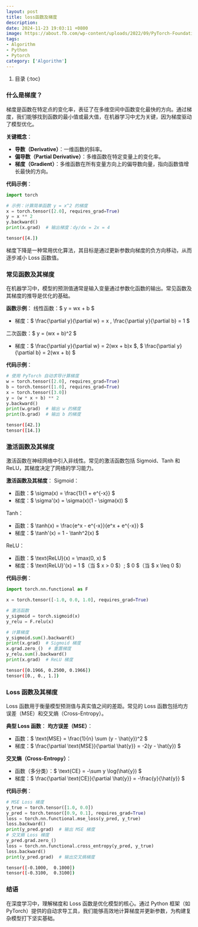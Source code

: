 ```yaml
---
layout: post
title: loss函数及梯度
description:
date: 2024-11-23 19:03:11 +0800
image: https://about.fb.com/wp-content/uploads/2022/09/PyTorch-Foundation-Launch_Header.jpg
tags:
- Algorithm
- Python
- Pytorch
category: ['Algorithm']
---
```


1. 目录
{:toc}

### 什么是梯度？
梯度是函数在特定点的变化率，表征了在多维空间中函数变化最快的方向。通过梯度，我们能够找到函数的最小值或最大值，在机器学习中尤为关键，因为梯度驱动了模型优化。

**关键概念**：
- **导数（Derivative）**：一维函数的斜率。
- **偏导数（Partial Derivative）**：多维函数在特定变量上的变化率。
- **梯度（Gradient）**：多维函数在所有变量方向上的偏导数向量，指向函数值增长最快的方向。

**代码示例**：
```python
import torch

# 示例：计算简单函数 y = x^2 的梯度
x = torch.tensor([2.0], requires_grad=True)
y = x ** 2
y.backward()
print(x.grad)  # 输出梯度：dy/dx = 2x = 4
```

```bash
tensor([4.])
```

梯度下降是一种常用优化算法，其目标是通过更新参数向梯度的负方向移动，从而逐步减小 Loss 函数值。

### 常见函数及其梯度
在机器学习中，模型的预测值通常是输入变量通过参数化函数的输出。常见函数及其梯度的推导是优化的基础。

**函数示例**：
线性函数：$ y = wx + b $
   - 梯度：$ \frac{\partial y}{\partial w} = x ,  \frac{\partial y}{\partial b} = 1 $

二次函数：$ y = (wx + b)^2 $
   - 梯度：$ \frac{\partial y}{\partial w} = 2(wx + b)x $, $ \frac{\partial y}{\partial b} = 2(wx + b) $

**代码示例**：
```python
# 使用 PyTorch 自动求导计算梯度
w = torch.tensor([2.0], requires_grad=True)
b = torch.tensor([1.0], requires_grad=True)
x = torch.tensor([3.0])
y = (w * x + b) ** 2
y.backward()
print(w.grad)  # 输出 w 的梯度
print(b.grad)  # 输出 b 的梯度
```

```bash
tensor([42.])
tensor([14.])
```

### 激活函数及其梯度
激活函数在神经网络中引入非线性。常见的激活函数包括 Sigmoid、Tanh 和 ReLU，其梯度决定了网络的学习能力。

**激活函数及其梯度**：
Sigmoid：
   - 函数：$ \sigma(x) = \frac{1}{1 + e^{-x}} $
   - 梯度：$ \sigma\'(x) = \sigma(x)(1 - \sigma(x)) $

Tanh：
   - 函数：$ \tanh(x) = \frac{e^x - e^{-x}}{e^x + e^{-x}} $
   - 梯度：$ \tanh\'(x) = 1 - \tanh^2(x) $

ReLU：
   - 函数：$ \text{ReLU}(x) = \max(0, x) $
   - 梯度：$ \text{ReLU}\'(x) = 1 $（当 $ x > 0 $）; $ 0 $（当 $ x \leq 0 $）

**代码示例**：
```python
import torch.nn.functional as F

x = torch.tensor([-1.0, 0.0, 1.0], requires_grad=True)

# 激活函数
y_sigmoid = torch.sigmoid(x)
y_relu = F.relu(x)

# 计算梯度
y_sigmoid.sum().backward()
print(x.grad)  # Sigmoid 梯度
x.grad.zero_()  # 重置梯度
y_relu.sum().backward()
print(x.grad)  # ReLU 梯度
```

```bash
tensor([0.1966, 0.2500, 0.1966])
tensor([0., 0., 1.])
```

### Loss 函数及其梯度
Loss 函数用于衡量模型预测值与真实值之间的差距。常见的 Loss 函数包括均方误差（MSE）和交叉熵（Cross-Entropy）。

**典型 Loss 函数**：
**均方误差（MSE）**：
   - 函数：$ \text{MSE} = \frac{1}{n} \sum (y - \hat{y})^2 $
   - 梯度：$ \frac{\partial \text{MSE}}{\partial \hat{y}} = -2(y - \hat{y}) $

**交叉熵（Cross-Entropy）**：
   - 函数（多分类）：$ \text{CE} = -\sum y \log(\hat{y}) $
   - 梯度：$ \frac{\partial \text{CE}}{\partial \hat{y}} = -\frac{y}{\hat{y}} $

**代码示例**：
```python
# MSE Loss 梯度
y_true = torch.tensor([1.0, 0.0])
y_pred = torch.tensor([0.9, 0.1], requires_grad=True)
loss = torch.nn.functional.mse_loss(y_pred, y_true)
loss.backward()
print(y_pred.grad)  # 输出 MSE 梯度
# 交叉熵 Loss 梯度
y_pred.grad.zero_()
loss = torch.nn.functional.cross_entropy(y_pred, y_true)
loss.backward()
print(y_pred.grad)  # 输出交叉熵梯度
```

```bash
tensor([-0.1000,  0.1000])
tensor([-0.3100,  0.3100])
```

### 结语
在深度学习中，理解梯度和 Loss 函数是优化模型的核心。通过 Python 框架（如 PyTorch）提供的自动求导工具，我们能够高效地计算梯度并更新参数，为构建复杂模型打下坚实基础。
